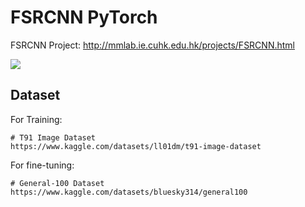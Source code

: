 # FSRCNN PyTorch

FSRCNN Project:  <http://mmlab.ie.cuhk.edu.hk/projects/FSRCNN.html>

![](http://mmlab.ie.cuhk.edu.hk/projects/FSRCNN/img/framework.png)

## Dataset

For Training:

```
# T91 Image Dataset
https://www.kaggle.com/datasets/ll01dm/t91-image-dataset
```

For fine-tuning:

```
# General-100 Dataset
https://www.kaggle.com/datasets/bluesky314/general100
```

